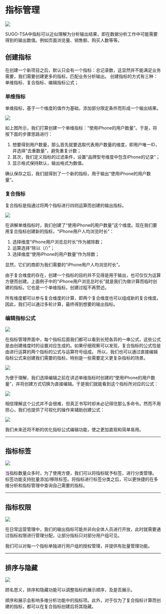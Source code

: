 # 指标管理
![](/assets/indicator-management/1-1.png)

SUGO-TSA中指标可以近似理解为分析输出结果，即在数据分析工作中可能需要得到的输出数值。例如页面浏览量、销售额、购买人数等等。

## 创建指标

在创建一个新项目之后，默认只会有一个指标：总记录数，这显然并不能满足业务需要，我们需要创建更多的指标，匹配业务分析输出。
创建指标的方式有三种：单维指标、复合指标、编辑指标公式；

### 单维指标 <span id = "anchor-1"></span>

单维指标，基于一个维度的值作为基础，添加部分限定条件而形成一个输出结果。

![](/assets/indicator-management/2-1.png)

如上图所示，我们打算创建一个单维指标：“使用iPhone的用户数量”。于是，将按下面的步骤思路进行：
1.	想要得到用户数量，那么首先就要选取代表用户数量的维度，即用户唯一ID，并选择“去重数量”，避免重复计数；
2.	其次，我们定义指标的过滤条件，设置“品牌型号维度中包含iPhone的记录”；
3.	显示格式保持默认，输出格式为数值。

确认保存之后，我们就得到了一个新的指标，用于输出“使用iPhone的用户数量”。

### 复合指标 <span id = "anchor-2"></span>

复合指标是指通过将两个指标进行四则运算而创建的输出指标。

![](/assets/indicator-management/2-2.png)

在讲解单维指标时，我们创建了“使用iPhone的用户数量”这个维度。现在我们要用复合指标创建新的指标，“iPhone用户人均浏览时长”：
1.	选择维度“iPhone用户浏览总时长”作为被除数；
2.	运算选择“除以（/）”；
3.	选择维度“使用iPhone的用户数量”作为除数；

显然，它们的商即为我们需要的“iPhone用户人均浏览时长”。

由于复合维度的存在，创建一个指标的目的并不见得是用于输出，也可仅仅为运算方便而创建。上面例子中的“iPhone用户浏览总时长”就是我们为做计算而临时创建的指标。它也是一个单维指标，创建过程不再赘述。

所有维度都可以参与复合维度的计算，即两个复合维度也可以组成新的复合维度。因此，我们可以通过多轮计算，最终得到想要的输出指标。

### 编辑指标公式 <span id = "anchor-3"></span>
![](/assets/indicator-management/2-3.png)

在指标管理界面中，每个指标后面我们都可以看到长短各异的一串公式，这些公式是由创建维度时的设置对应生成的。如果仔细观察可以发现，复合指标的公式恰是由进行运算的两个指标的公式与运算符号组成。
所以，我们也可以通过直接编辑指标公式来创建我们需要的指标，特别是一些需要定义更复杂指标的场景。

![](/assets/indicator-management/2-4.png)

为便于理解，我们选择编辑之前在讲述单维指标时创建的“使用iPhone的用户数量”，并将创建方式切换为直接编辑。于是我们就能看到这个指标所对应的公式：

![](/assets/indicator-management/2-6.png)

相信理解这个公式并不会很难，但真正书写时却未必记得住那么多命令。然而不用担心，我们也提供了可视化的操作来辅助创建公式：

![](/assets/indicator-management/2-7.png)

我们未来还将不断的优化指标公式编辑功能，使之更加直观和简单易用。


***

## 指标标签  <span id = "anchor-4"></span>

![](/assets/indicator-management/3-1.png)

当指标数量众多时，为了使用方便，我们可以将指标赋予标签，进行分类管理。
标签功能支持批量添加/移除标签。将指标进行标签分类之后，可以更快捷的在多维分析和指标管理中查询自己需要的指标。

***

## 指标权限 <span id = "anchor-5"></span>

![](/assets/indicator-management/3-2.png)

在日常运营管理中，我们的输出指标可能并非向全体人员进行开放，此时就需要通过指标权限进行管理分配，让部分指标只对部分用户组可见。

我们可以对每一个指标单独进行用户组的授权管理，并提供有批量管理功能。

***

## 排序与隐藏 <span id = "anchor-6"></span>

![](/assets/indicator-management/3-3.png)

顾名思义，排序和隐藏功能可以调整指标的展示顺序，及是否展示。

顺序和展示会影响多维分析功能中的指标项。此外，对于仅为了复合指标计算而创建的指标，都可以在复合指标创建后将其隐藏。
